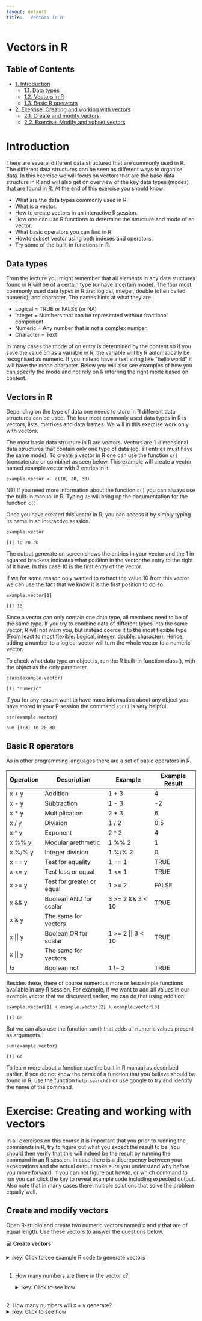 ```yaml
---
layout: default
title:  'Vectors in R'
---
```

# Vectors in R
<div id="table-of-contents">
<h2>Table of Contents</h2>
<div id="text-table-of-contents">
<ul>
<li><a href="#orgheadline4">1. Introduction</a>
<ul>
<li><a href="#orgheadline1">1.1. Data types</a></li>
<li><a href="#orgheadline2">1.2. Vectors in R</a></li>
<li><a href="#orgheadline3">1.3. Basic R operators</a></li>
</ul>
</li>
<li><a href="#orgheadline7">2. Exercise: Creating and working with vectors</a>
<ul>
<li><a href="#orgheadline5">2.1. Create and modify vectors</a></li>
<li><a href="#orgheadline6">2.2. Exercise: Modify and subset vectors</a></li>
</ul>
</li>
</ul>
</div>
</div>


# Introduction<a id="orgheadline4"></a>

There are several different data structured that are commonly used in
R. The different data structures can be seen as different ways to
organise data. In this exercise we will focus on vectors that are the
base data structure in R and will also get on overview of the key data types
(modes) that are found in R. At the end of this exercise you should
know:

-   What are the data types commonly used in R.
-   What is a vector.
-   How to create vectors in an interactive R session.
-   How one can use R functions to determine the structure and mode of an vector.
-   What basic operators you can find in R
-   Howto subset vector using both indexes and operators.
-   Try some of the built-in functions in R.

## Data types<a id="orgheadline1"></a>

From the lecture you might remember that all elements in any data
stuctures found in R will be of a certain type (or have a certain
mode). The four most commonly used data types in R are: logical,
integer, double (often called numeric), and character. The names hints
at what they are.

-   Logical = TRUE or FALSE (or NA)
-   Integer = Numbers that can be represented without fractional component
-   Numeric = Any number that is not a complex number.
-   Character = Text

In many cases the mode of on entry is determined by the content so if
you save the value 5.1 as a variable in R, the variable will by R
automatically be recognised as numeric. If you instead have a text
string like "hello world" it will have the mode character. Below you
will also see examples of how you can specify the mode and not rely on
R inferring the right mode based on content.

## Vectors in R<a id="orgheadline2"></a>

Depending on the type of data one needs to store in R different data
structures can be used. The four most commonly used data types in R is
vectors, lists, matrixes and data frames. We will in this exercise
work only with vectors.

The most basic data structure in R are vectors. Vectors are
1-dimensional data structures that contain only one type of data
(eg. all entries must have the same mode). To create a vector in R one
can use the function `c()` (concatenate or
combine) as seen below. This example will create a vector named
example.vector with 3 entries in it.

    example.vector <- c(10, 20, 30)

NB! If you need more information about the function `c()` you can always use
the built-in manual in R. Typing `?c` will bring up the
documentation for the function `c()`.

Once you have created this vector in R, you can access it by simply
typing its name in an interactive session.

    example.vector

    [1] 10 20 30

The output generate on screen shows the entries in your vector and the
1 in squared brackets indicates what position in the vector the entry
to the right of it have. In this case 10 is the first entry of the vector.

If we for some reason only wanted to extract the value 10 from this
vector we can use the fact that we know it is the first position to do
so. 

    example.vector[1]

    [1] 10

Since a vector can only contain one data type, all members need to be
of the same type. If you try to combine data of different types into
the same vector, R will not warn you, but instead coerce it to the
most flexible type (From least to most flexible: Logical, integer,
double, character). Hence, adding a number to a logical vector
will turn the whole vector to a numeric vector.

To check what data type an object is, run the R built-in function
class(), with the object as the only parameter.

    class(example.vector)

    [1] "numeric"

If you for any reason want to have more information about any object
you have stored in your R session the command `str()` is very helpful.

    str(example.vector)

    num [1:3] 10 20 30

## Basic R operators<a id="orgheadline3"></a>

As in other programming languages there are a set of basic operators in R. 

<table border="2" cellspacing="0" cellpadding="6" rules="groups" frame="hsides">


<colgroup>
<col  class="org-left" />

<col  class="org-left" />

<col  class="org-left" />

<col  class="org-left" />
</colgroup>
<thead>
<tr>
<th scope="col" class="org-left">Operation</th>
<th scope="col" class="org-left">Description</th>
<th scope="col" class="org-left">Example</th>
<th scope="col" class="org-left">Example Result</th>
</tr>
</thead>

<tbody>
<tr>
<td class="org-left">x + y</td>
<td class="org-left">Addition</td>
<td class="org-left">1 + 3</td>
<td class="org-left">4</td>
</tr>


<tr>
<td class="org-left">x - y</td>
<td class="org-left">Subtraction</td>
<td class="org-left">1 - 3</td>
<td class="org-left">-2</td>
</tr>


<tr>
<td class="org-left">x * y</td>
<td class="org-left">Multiplication</td>
<td class="org-left">2 * 3</td>
<td class="org-left">6</td>
</tr>


<tr>
<td class="org-left">x / y</td>
<td class="org-left">Division</td>
<td class="org-left">1 / 2</td>
<td class="org-left">0.5</td>
</tr>


<tr>
<td class="org-left">x ^ y</td>
<td class="org-left">Exponent</td>
<td class="org-left">2 ^ 2</td>
<td class="org-left">4</td>
</tr>


<tr>
<td class="org-left">x %% y</td>
<td class="org-left">Modular arethmetic</td>
<td class="org-left">1 %% 2</td>
<td class="org-left">1</td>
</tr>


<tr>
<td class="org-left">x %/% y</td>
<td class="org-left">Integer division</td>
<td class="org-left">1 %/% 2</td>
<td class="org-left">0</td>
</tr>


<tr>
<td class="org-left">x == y</td>
<td class="org-left">Test for equality</td>
<td class="org-left">1 == 1</td>
<td class="org-left">TRUE</td>
</tr>


<tr>
<td class="org-left">x <= y</td>
<td class="org-left">Test less or equal</td>
<td class="org-left">1 <= 1</td>
<td class="org-left">TRUE</td>
</tr>


<tr>
<td class="org-left">x >= y</td>
<td class="org-left">Test for greater or equal</td>
<td class="org-left">1 >= 2</td>
<td class="org-left">FALSE</td>
</tr>


<tr>
<td class="org-left">x && y</td>
<td class="org-left">Boolean AND for scalar</td>
<td class="org-left">3 >= 2 &&  3 < 10</td>
<td class="org-left">TRUE</td>
</tr>


<tr>
<td class="org-left">x & y</td>
<td class="org-left">The same for vectors</td>
<td class="org-left">&#xa0;</td>
<td class="org-left">&#xa0;</td>
</tr>


<tr>
<td class="org-left">x || y</td>
<td class="org-left">Boolean OR for scalar</td>
<td class="org-left">1 >= 2 || 3 < 10</td>
<td class="org-left">TRUE</td>
</tr>


<tr>
<td class="org-left">x ||  y</td>
<td class="org-left">The same for vectors</td>
<td class="org-left">&#xa0;</td>
<td class="org-left">&#xa0;</td>
</tr>


<tr>
<td class="org-left">!x</td>
<td class="org-left">Boolean not</td>
<td class="org-left">1 != 2</td>
<td class="org-left">TRUE</td>
</tr>
</tbody>
</table>

Besides these, there of course numerous more or less simple functions
available in any R session. For example, if we want to add all values
in our example.vector that we discussed earlier, we can do that using
addition:

    example.vector[1] + example.vector[2] + example.vector[3]

    [1] 60

But we can also use the function `sum()` that adds all numeric values
present as arguments.

    sum(example.vector)

    [1] 60

To learn more about a function use the built in R manual as described
earlier. If you do not know the name of a function that you believe
should be found in R, use the function `help.search()` or use google
to try and identify the name of the command.

# Exercise: Creating and working with vectors<a id="orgheadline7"></a>

In all exercises on this course it is important that you prior to
running the commands in R, try to figure out what you expect the
result to be. You should then verify that this will indeed be the
result by running the command in an R session. In case there is a
discrepency between your expectations and the actual output make sure
you understand why before you move forward. If you can not figure out
howto, or which command to run you can click the key to reveal example code
including expected output. Also note that in many cases there multiple
solutions that solve the problem equally well.

## Create and modify vectors<a id="orgheadline5"></a>

Open R-studio and create two numeric vectors named x and y that are of
equal length. Use these vectors to answer the questions below. 

:computer: **Create vectors**
<details>
<summary>:key: Click to see example R code to generate vectors</summary>
<pre>
x <- c(2, 4 ,7)  
y <- c(1, 5, 11)  
</pre>
</details>
<br>

1.  How many numbers are there in the vector x?
    <details>
	<summary>:key: Click to see how</summary>
	<pre>
    length(x)  
    
	[1] 3  
	</pre>
	</details>
<br>
2.  How many numbers will x + y generate?
    <details>
	<summary>:key: Click to see how</summary>
	<pre>
	length(x + y)  
    
	[1] 3  
	</pre>
	</details>
<br>
3.  What is the sum of all values in x?
    <details>
	<summary>:key: Click to see how</summary>
	<pre>
	sum(x)  
    
	[1] 13  
	</pre>
	</details>
<br>
4.  What is the sum of y times y?
     <details>
	<summary>:key: Click to see how</summary>
	<pre>
    sum(y*y)  
    
	[1] 147  
	</pre>
	</details>
<br>
5.  What do you get if you add x and y?
    <details>
	<summary>:key: Click to see how</summary>
	<pre>
    x + y  
    
	[1]  3  9 18  
	</pre>
	</details>
<br>
6.  Assign x times 2 to a new vector named z
     <details>
	<summary>:key: Click to see how</summary>
	<pre>
    z <- x * 2  
	</pre>
	</details>
<br>
7.  How many numbers will z have, why?
    <details>
	<summary>:key: Click to see how</summary>
	<pre>
    length(z)  
    
	[1] 3  
	</pre>
	</details>
<br>
8.  Assign the mean of z to a new vector named z.mean and determine the length of z.mean
    <details>
	<summary>:key: Click to see how</summary>
	<pre>
    z.mean <- mean(z)  
    length(z.mean)  
	
	[1] 1  
	</pre>
	</details>
<br>
9.  Create a numeric vector with all integers from 5 to 107
    <details>
	<summary>:key: Click to see how</summary>
	<pre>
	vec.tmp <- 5:107  
	vec.tmp  
	
	[1]   5   6   7   8   9  10  11  12  13  14  15  16  17  18  19  20  21  22  
    [19]  23  24  25  26  27  28  29  30  31  32  33  34  35  36  37  38  39  40  
    [37]  41  42  43  44  45  46  47  48  49  50  51  52  53  54  55  56  57  58  
    [55]  59  60  61  62  63  64  65  66  67  68  69  70  71  72  73  74  75  76  
    [73]  77  78  79  80  81  82  83  84  85  86  87  88  89  90  91  92  93  94  
    [91]  95  96  97  98  99 100 101 102 103 104 105 106 107  
	</pre>
	</details>
<br>
10. Create a numeric vector with the same length as the previos one, but only containg the number 3
    <details>
	<summary>:key: Click to see how</summary>
	<pre>
    vec.tmp2 <- rep(3, length(vec.tmp))  
	vec.tmp2  
    
	[1] 3 3 3 3 3 3 3 3 3 3 3 3 3 3 3 3 3 3 3 3 3 3 3 3 3 3 3 3 3 3 3 3 3 3 3 3 3  
    [38] 3 3 3 3 3 3 3 3 3 3 3 3 3 3 3 3 3 3 3 3 3 3 3 3 3 3 3 3 3 3 3 3 3 3 3 3 3  
    [75] 3 3 3 3 3 3 3 3 3 3 3 3 3 3 3 3 3 3 3 3 3 3 3 3 3 3 3 3 3  
	</pre>
	</details>
<br>

11. Create a vector that contain all numbers from 1 to 17, where each number
    occurs the the same number of times as the number itself eg. 1, 2, 2, 3, 3, 3...
	<details>
	<summary>:key: Click to see how</summary>
	<pre>
	rep(1:17, 1:17)  
	
	[1]  1  2  2  3  3  3  4  4  4  4  5  5  5  5  5  6  6  6  6  6  6  7  7  7  7  
	[26]  7  7  7  8  8  8  8  8  8  8  8  9  9  9  9  9  9  9  9  9 10 10 10 10 10  
	[51] 10 10 10 10 10 11 11 11 11 11 11 11 11 11 11 11 12 12 12 12 12 12 12 12 12  
	[76] 12 12 12 13 13 13 13 13 13 13 13 13 13 13 13 13 14 14 14 14 14 14 14 14 14  
	[101] 14 14 14 14 14 15 15 15 15 15 15 15 15 15 15 15 15 15 15 15 16 16 16 16 16  
	[126] 16 16 16 16 16 16 16 16 16 16 16 17 17 17 17 17 17 17 17 17 17 17 17 17 17  
	[151] 17 17 17  
	</pre>
	</details>
	
12. What will be the result of the following calculations?
	- `c(1, 3, 5) + c(2, 4, 6)`
	- `c(1, 3, 5) + c(2, 4, 6, 8)`
	- `c(1, 3) - c(2, 4, 6 ,8)`

13. Create two numeric vectors of length 4 and test run all the basic
	operators (as seen in the table earlier) with these two as
	arguments. Make sure you understand the output generated by R.
	
## Modify and subset vectors<a id="orgheadline6"></a>

Create a new character vector that contains the following words and save it using a suitable name:
apple, banana, orange, kiwi, potato
<details>
<summary>:key: Click to see how</summary>
<pre>
veggies <- c("apple", "banana", "orange", "kiwi", "potato")
</pre>
</details>
<br>

Do the following on your newly created vector.
	
1.  Select orange from the vector
	<details>
	<summary>:key: Click to see how</summary>
	<pre>
	veggies[3]  
	
	[1] "orange"  
	</pre>
	</details>
<br>
2.  Select all fruits from the vector
	<details>
	<summary>:key: Click to see how</summary>
	<pre>
	veggies[-5]  

	[1] "apple"  "banana" "orange" "kiwi"  

	veggies[1:4]  
	
	[1] "apple"  "banana" "orange" "kiwi"  
	</pre>
	</details>
<br>
3.  Do the same selection as in question 2 without using index positions
    <details>
	<summary>:key: Click to see how</summary>
	<pre>
	veggies[veggies=="apple" | veggies == "banana" | veggies == "orange" | veggies == "kiwi"]  

	[1] "apple"  "banana" "orange" "kiwi"  

	veggies[veggies!="potato"]  
	
	[1] "apple"  "banana" "orange" "kiwi"  
	</pre>
	</details>
<br>
4.  Convert the character string to a numeric vector
    <details>
	<summary>:key: Click to see how</summary>
	<pre>
    as.numeric(veggies)  
	
	[1] NA NA NA NA NA  
    Warning message:  
    NAs introduced by coercion  
	</pre>
	</details>
<br>
5.  Create a vector of logic values that can be used to extract every second value from your character vector
    <details>
	<summary>:key: Click to see how</summary>
	<pre>
    selection <- c(FALSE, TRUE, FALSE, TRUE, FALSE)  
	veggies[selection]  
   	
	[1] "banana" "kiwi"  
	</pre>
	</details>
	<br>

	<details>
	<summary>:key: Alternative solution, why do this work?</summary>
	<pre>
    selection2 <- c(FALSE, TRUE)  
	veggies[selection2]  
	
	[1] "banana" "kiwi"  
	</pre>
	</details>
<br>

6.  Add the names a, b, o, k and p to the vector
	<details>
	<summary>:key: Click to see how</summary>
	<pre>
	names(veggies) <- c("a", "b", "o", "k", "p")  
	</pre>
	</details>
<br>
7.  Create a vector containing all the letters in the alphabet (NB! this
    can be done without having to type all letters). Google is your friend
    <details>
	<summary>:key: Click to see how</summary>
	<pre>
    letters  
    
	[1] "a" "b" "c" "d" "e" "f" "g" "h" "i" "j" "k" "l" "m" "n" "o" "p" "q" "r" "s"  
    [20] "t" "u" "v" "w" "x" "y" "z"  
	</pre>
	</details>
<br>
8.  Sample 30 values randomly with replacement from your letter vector and convert the character vector to factors. Which of the levels have most entries in the vector? 
	<details>
	<summary>:key: Click to see how</summary>
	<pre>
	letter.sample <- sample(letters, size = 30, replace = TRUE)  
	letter.sample <- factor(letter.sample)  
	summary(letter.sample)  
	
	a b c e g k l m n o q r t v w x z  
	3 1 2 1 3 1 1 1 3 1 2 2 1 3 2 1 2  
	</pre>
	</details>
<br>	
9.  Extract the letter 14 to 19 from the created vector
    <details>
	<summary>:key: Click to see how</summary>
	<pre>
	letters[14:19]  
    
	[1] "n" "o" "p" "q" "r" "s"  
	</pre>
	</details>
<br>
10. Extract all but the last letter
    <details>
	<summary>:key: Click to see how</summary>
	<pre>
	letters[1:length(letters)-1]  

	[1] "a" "b" "c" "d" "e" "f" "g" "h" "i" "j" "k" "l" "m" "n" "o" "p" "q" "r" "s"  
	[20] "t" "u" "v" "w" "x" "y"  

	letters[-length(letters)]  
         
    [1] "a" "b" "c" "d" "e" "f" "g" "h" "i" "j" "k" "l" "m" "n" "o" "p" "q" "r" "s"  
	[20] "t" "u" "v" "w" "x" "y"  
	</pre>
	</details>
<br>
11. Which is the index position of the letter u in the vector?
	<details>
	<summary>:key: Click to see how</summary>
	<pre>
    which(letters=="u")  
   
    [1] 21  
	</pre>
	</details>
<br>
12. Create a new vector of length one that holds all the alphabet a single entry
    <details>
	<summary>:key: Click to see how</summary>
	<pre>
    paste(letters, sep = "", collapse = "")  
	
	[1] "abcdefghijklmnopqrstuvwxyz"  
	</pre>
	</details>
<br>
13. Create a numeric vector by sampling 100 numbers from a normal
    distribution with mean 2 and standard deviation 4. Hint! Check the
    function rnorm() 
	<details> 
	<summary>:key: Click to see how</summary> 
	<pre>
    norm.rand <- rnorm(100, mean = 2, sd = 4)  
	</pre>
	</details>
<br>
14. How many of the generated values are negative? 
    <details>
	<summary>:key: Click to see how</summary>
	<pre>
    length(norm.rand[norm.rand<0])  
    [1] 23  
	</pre>
	</details>
<br>
15. Calculate the standard deviation, mean, median of your random numbers
	<details>
	<summary>:key: Click to see how</summary>
	<pre>
    sd(norm.rand)  
    mean(norm.rand)  
	median(norm.rand)  
	
	[1] 3.541989  
	[1] 1.910667  
	[1] 1.631083  
	</pre>
	</details>
<br>

16. Replace the 11th value in your random number vector with NA and calculate the same summary statistics again
    <details>
	<summary>:key: Click to see how</summary>
	<pre>
    norm.rand[11] <- NA  
    sd(norm.rand, na.rm = TRUE)  
    mean(norm.rand, na.rm = TRUE)  
	median(norm.rand, na.rm = TRUE)  
	
	[1] 3.553763  
	[1] 1.889685  
	[1] 1.62893  
	</pre>
	</details>
<br>
17. Replace the last position in the vector with the letter L and calculate the same summary statistics.
    <details>
	<summary>:key: Click to see how</summary>
	<pre>
    norm.rand[100] <- "L"  
    sd(norm.rand, na.rm = TRUE)  
    mean(norm.rand, na.rm = TRUE)  
	median(norm.rand, na.rm = TRUE)  

	Warning message:  
	In var(if (is.vector(x) || is.factor(x)) x else as.double(x), na.rm = na.rm) :  
	NAs introduced by coercion  
	[1] NA  
	Warning message:  
	In mean.default(norm.rand, na.rm = TRUE) :  
	argument is not numeric or logical: returning NA  
    [1] NA  
	Warning message:  
	In mean.default(sort(x, partial = half + 0L:1L)[half + 0L:1L]) :  
	argument is not numeric or logical: returning NA  
	</pre>
	</details>
<br>

18. In many cases one has data from multiple replicates and different
    treatments in such cases it can be useful to have names of the type:
    Geno\_a\_1, Geno\_a\_2, Geno\_a\_3, Geno\_b\_1, Geno\_b\_2&#x2026;, Geno\_s\_3
    Try to create this such a vector without manually typing it all in.
    <details>
	<summary>:key: Click to see how</summary>
	<pre>
    geno <- rep("Geno", 57)  
    needed.letters <- rep(letters[1:19], 3)  
    needed.numbers <- rep(1:3, 19)  
    temp <- paste(geno, needed.letters, needed.numbers, sep = "_")  
    sort(temp)  
    [1] "Geno_a_1" "Geno_a_2" "Geno_a_3" "Geno_b_1" "Geno_b_2" "Geno_b_3"  
    [7] "Geno_c_1" "Geno_c_2" "Geno_c_3" "Geno_d_1" "Geno_d_2" "Geno_d_3"  
    [13] "Geno_e_1" "Geno_e_2" "Geno_e_3" "Geno_f_1" "Geno_f_2" "Geno_f_3"  
    [19] "Geno_g_1" "Geno_g_2" "Geno_g_3" "Geno_h_1" "Geno_h_2" "Geno_h_3"  
    [25] "Geno_i_1" "Geno_i_2" "Geno_i_3" "Geno_j_1" "Geno_j_2" "Geno_j_3"  
    [31] "Geno_k_1" "Geno_k_2" "Geno_k_3" "Geno_l_1" "Geno_l_2" "Geno_l_3"  
    [37] "Geno_m_1" "Geno_m_2" "Geno_m_3" "Geno_n_1" "Geno_n_2" "Geno_n_3"  
    [43] "Geno_o_1" "Geno_o_2" "Geno_o_3" "Geno_p_1" "Geno_p_2" "Geno_p_3"  
    [49] "Geno_q_1" "Geno_q_2" "Geno_q_3" "Geno_r_1" "Geno_r_2" "Geno_r_3"  
    [55] "Geno_s_1" "Geno_s_2" "Geno_s_3"  
	</pre>
	</details>
<br>

